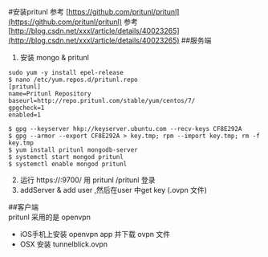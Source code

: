 #安装pritunl 
参考 [https://github.com/pritunl/pritunl](https://github.com/pritunl/pritunl)
参考 [http://blog.csdn.net/xxxl/article/details/40023265](http://blog.csdn.net/xxxl/article/details/40023265)
##服务端
1. 安装 mongo & pritunl  
```
sudo yum -y install epel-release
$ nano /etc/yum.repos.d/pritunl.repo
[pritunl]
name=Pritunl Repository
baseurl=http://repo.pritunl.com/stable/yum/centos/7/
gpgcheck=1
enabled=1

$ gpg --keyserver hkp://keyserver.ubuntu.com --recv-keys CF8E292A
$ gpg --armor --export CF8E292A > key.tmp; rpm --import key.tmp; rm -f key.tmp
$ yum install pritunl mongodb-server
$ systemctl start mongod pritunl
$ systemctl enable mongod pritunl
```  
2. 运行 https://<ip>:9700/ 用 pritunl /pritunl 登录  
3. addServer & add user  ,然后在user 中get  key (.ovpn 文件)

##客户端  
    pritunl 采用的是 openvpn 
* iOS手机上安装 openvpn app 并下载  ovpn 文件  
* OSX 安装 tunnelblick.ovpn  


